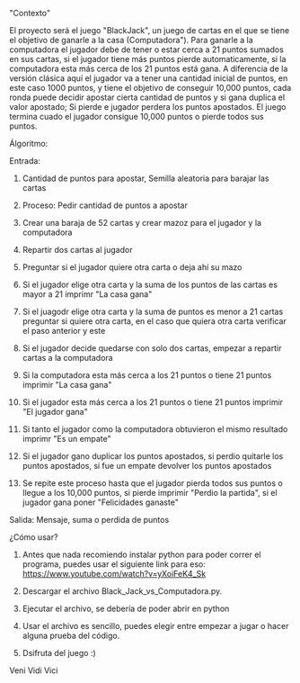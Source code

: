 "Contexto"

El proyecto será el juego "BlackJack", un juego de cartas en el que se tiene el objetivo de ganarle a la casa (Computadora"). Para ganarle a la computadora el jugador debe de tener o estar cerca a 21 puntos sumados en sus cartas, si el jugador tiene más puntos pierde automaticamente, si la computadora esta más cerca de los 21 puntos está gana. 
A diferencia de la versión clásica aquí el jugador va a tener una cantidad inicial de puntos, en este caso 1000 puntos, y tiene el objetivo de conseguir 10,000 puntos, cada ronda puede decidir apostar cierta cantidad de puntos y si gana duplica el valor apostado; Si pierde e jugador perdera los puntos apostados. El juego termina cuado el jugador consigue 10,000 puntos o pierde todos sus puntos.

Álgoritmo:

Entrada: 

1. Cantidad de puntos para apostar, Semilla aleatoria para barajar las cartas

2. Proceso: Pedir cantidad de puntos a apostar

3. Crear una baraja de 52 cartas y crear mazoz para el jugador y la computadora

4. Repartir dos cartas al jugador

5. Preguntar si el jugador quiere otra carta o deja ahí su mazo

6. Si el jugador elige otra carta y la suma de los puntos de las cartas es mayor a 21 imprimr "La casa gana"

7. Si el juagodr elige otra carta y la suma de puntos es menor a 21 cartas preguntar si quiere otra carta, en el caso que quiera otra carta verificar el paso anterior y este

8. Si el jugador decide quedarse con solo dos cartas, empezar a repartir cartas a la computadora

9. Si la computadora esta más cerca a los 21 puntos o tiene 21 puntos imprimir "La casa gana"

10. Si el jugador esta más cerca a los 21 puntos o tiene 21 puntos imprimir "El jugador gana"

11. Si tanto el jugador como la computadora obtuvieron el mismo resultado imprimr "Es un empate"

12. Si el jugador gano duplicar los puntos apostados, si perdio quitarle los puntos apostados, si fue un empate devolver los puntos apostados

13. Se repite este proceso hasta que el jugador pierda todos sus puntos o llegue a los 10,000 puntos, si pierde imprimir "Perdio la partida", si el jugador gana poner "Felicidades ganaste"


Salida: Mensaje, suma o perdida de puntos

¿Cómo usar?

1. Antes que nada recomiendo instalar python para poder correr el programa, puedes usar el siguiente link para eso: https://www.youtube.com/watch?v=yXoiFeK4_Sk

2. Descargar el archivo Black_Jack_vs_Computadora.py.

3. Ejecutar el archivo, se debería de poder abrir en python

4. Usar el archivo es sencillo, puedes elegir entre empezar a jugar o hacer alguna prueba del código.

5. Dsifruta del juego :)



Veni Vidi Vici
